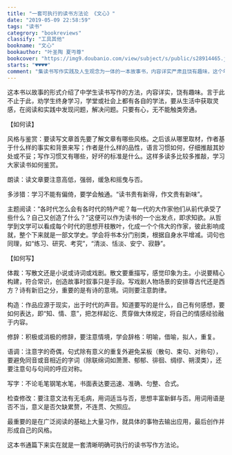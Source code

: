 ```yaml
---
title: "一套可执行的读书方法论 《文心》"
date: "2019-05-09 22:58:59"
tags: "读书"
categrory: "bookreviews"
classify: "工具其他"
bookname: "文心"
bookauthor: "叶圣陶 夏丏尊"
bookcover: "https://img9.doubanio.com/view/subject/s/public/s28914465.jpg"
starts: "♥️♥️♥️♥️"
comment: "集读书写作实践及人生观念为一体的一本故事书，内容详实严肃且饶有趣味，这个年纪读来真是相见恨晚。"
---
```


这本书以故事的形式介绍了中学生读书写作的方法，内容详实，饶有趣味。言于此不止于此，劝学生终身学习，学堂或社会上都有各自的学法，要从生活中获取灵感，在阅读和实践中发现问题，解决问题。只要有心，无不能触类旁通。

【如何读】

风格与鉴赏：要读写文章首先要了解文章有哪些风格。之后该从哪里取材，作者基于什么样的事实和背景来写；作者是什么样的品性，语言习惯如何，仔细推敲其妙处或不妥；写作习惯又有哪些，好坏的标准是什么。这样多读多比较多推敲，学习大家读书如何鉴赏。

朗读：读文章要注意高低，强弱，缓急和摇曳与否。

多涉猎：学习不能有偏倚，要学会触通。“读书贵有新得，作文贵有新味”。

主题阅读：“各时代怎么会有各时代的特产呢？每一代的大作家他们从前代承受了些什么？自己又创造了什么？”这便可以作为读书的一个出发点，即求知欲。从哲学到文学可以看成每个时代的思想开枝散叶，化成一个个伟大的作家，彼此影响成就，整个下来就是一部文学史。学会将书本分门别类，根据自身水平增减。词句也同理，如“练习、研究、考究”，“清淡、恬淡、安宁、寂静”。

【如何写】

体裁：写散文还是小说或诗词或戏剧。散文要重描写，感觉印象为主。小说要精心构建，符合常识，创造故事时叙事只是手段。写戏剧人物场景的安排尊古代还是西方？诗有新旧之分，重要的是有诗的意境。词则要注意韵律。

构造：作品应源于现实，出于时代的声音。知道要写的是什么，自己有何感想，要如何表达，即“知、情、意”，把怎样起讫、贯穿做大体规定，将自己的情感经验融于内容。

修辞：积极或消极的修辞，要注意情境，学会辞格：明喻，借喻，拟人，重复。

语调：注意字的奇偶，句式除有意义的重复外避免呆板（散句、束句、对称句），要避免同音或音相近的字词（除联绵词如萧萧、郁郁、徘徊、绸缪、朔漠类），还要注意句与句间的呼应对称。

写字：不论毛笔钢笔水笔，书面表达要迅速、准确、匀整、合式。

检查修改：要注意文法有无毛病，用词适当与否，思想丰富新鲜与否。用词用语是否不当，意义是否欠缺累赘，不连贯、欠照应。

最重要的是在广泛阅读的基础上大量习作，就具体的事物去输出应用，最后创作并形成自己的风格。

这本书通篇下来实在就是一套清晰明确可执行的读书写作方法论。